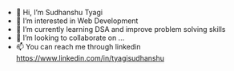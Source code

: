 - 👋 Hi, I’m Sudhanshu Tyagi
- 👀 I’m interested in Web Development
- 🌱 I’m currently learning DSA and improve problem solving skills
- 💞️ I’m looking to collaborate on ...
- 📫 You can reach me through linkedin https://www.linkedin.com/in/tyagisudhanshu

<!---
tyagisudhanshu/tyagisudhanshu is a ✨ special ✨ repository because its `README.md` (this file) appears on your GitHub profile.
You can click the Preview link to take a look at your changes.
--->

